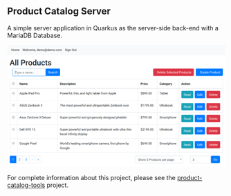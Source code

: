 ## Product Catalog Server

A simple server application in Quarkus as the server-side back-end with a MariaDB Database.

![alt text](https://raw.githubusercontent.com/gnunn1/product-catalog-tools/master/docs/img/screenshot.png)

For complete information about this project, please see the [product-catalog-tools](https://github.com/gnunn1/product-catalog-tools) project.
